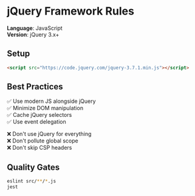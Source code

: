 <!-- JQUERY:START -->
# jQuery Framework Rules

**Language**: JavaScript  
**Version**: jQuery 3.x+

## Setup

```html
<script src="https://code.jquery.com/jquery-3.7.1.min.js"></script>
```

## Best Practices

✅ Use modern JS alongside jQuery  
✅ Minimize DOM manipulation  
✅ Cache jQuery selectors  
✅ Use event delegation  

❌ Don't use jQuery for everything  
❌ Don't pollute global scope  
❌ Don't skip CSP headers  

## Quality Gates

```bash
eslint src/**/*.js
jest
```

<!-- JQUERY:END -->

